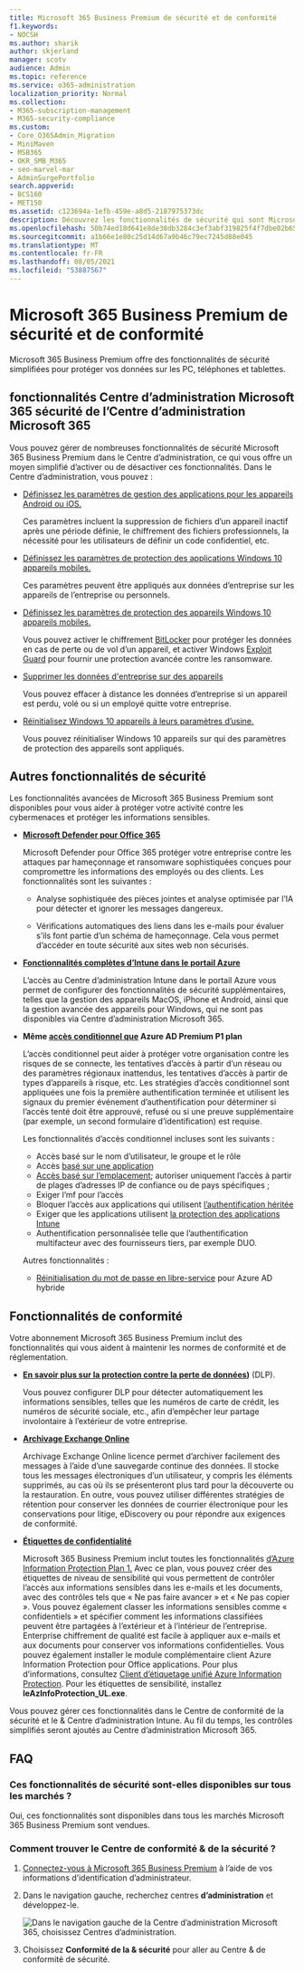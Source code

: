 ```yaml
---
title: Microsoft 365 Business Premium de sécurité et de conformité
f1.keywords:
- NOCSH
ms.author: sharik
author: skjerland
manager: scotv
audience: Admin
ms.topic: reference
ms.service: o365-administration
localization_priority: Normal
ms.collection:
- M365-subscription-management
- M365-security-compliance
ms.custom:
- Core_O365Admin_Migration
- MiniMaven
- MSB365
- OKR_SMB_M365
- seo-marvel-mar
- AdminSurgePortfolio
search.appverid:
- BCS160
- MET150
ms.assetid: c123694a-1efb-459e-a8d5-2187975373dc
description: Découvrez les fonctionnalités de sécurité qui sont Microsoft 365 Business Premium protéger vos données sur des PC, des téléphones et des tablettes.
ms.openlocfilehash: 50b74ed18d641e8de38db3284c3ef3abf319825f4f7dbe02b6575f6c0fbc6f85
ms.sourcegitcommit: a1b66e1e80c25d14d67a9b46c79ec7245d88e045
ms.translationtype: MT
ms.contentlocale: fr-FR
ms.lasthandoff: 08/05/2021
ms.locfileid: "53887567"
---
```

# <a name="microsoft-365-business-premium-security-and-compliance-features"></a>Microsoft 365 Business Premium de sécurité et de conformité

Microsoft 365 Business Premium offre des fonctionnalités de sécurité simplifiées pour protéger vos données sur les PC, téléphones et tablettes.
    
## <a name="microsoft-365-admin-center-security-features"></a>fonctionnalités Centre d’administration Microsoft 365 sécurité de l’Centre d’administration Microsoft 365

Vous pouvez gérer de nombreuses fonctionnalités de sécurité Microsoft 365 Business Premium dans le Centre d’administration, ce qui vous offre un moyen simplifié d’activer ou de désactiver ces fonctionnalités. Dans le Centre d’administration, vous pouvez :
  
- [Définissez les paramètres de gestion des applications pour les appareils Android ou iOS.](app-protection-settings-for-android-and-ios.md) 
    
    Ces paramètres incluent la suppression de fichiers d’un appareil inactif après une période définie, le chiffrement des fichiers professionnels, la nécessité pour les utilisateurs de définir un code confidentiel, etc.
    
- [Définissez les paramètres de protection des applications Windows 10 appareils mobiles.](protection-settings-for-windows-10-devices.md) 
    
    Ces paramètres peuvent être appliqués aux données d’entreprise sur les appareils de l’entreprise ou personnels.
    
- [Définissez les paramètres de protection des appareils Windows 10 appareils mobiles.](protection-settings-for-windows-10-pcs.md) 
    
    Vous pouvez activer le chiffrement [BitLocker](/windows/security/information-protection/bitlocker/bitlocker-frequently-asked-questions) pour protéger les données en cas de perte ou de vol d’un appareil, et activer Windows [Exploit Guard](/windows/security/threat-protection/microsoft-defender-atp/enable-exploit-protection) pour fournir une protection avancée contre les ransomware. 
    
- [Supprimer les données d'entreprise sur des appareils](remove-company-data.md)
    
    Vous pouvez effacer à distance les données d’entreprise si un appareil est perdu, volé ou si un employé quitte votre entreprise.
    
- [Réinitialisez Windows 10 appareils à leurs paramètres d’usine.](reset-devices-to-factory-settings.md) 
    
    Vous pouvez réinitialiser Windows 10 appareils sur qui des paramètres de protection des appareils sont appliqués.
    
## <a name="additional-security-features"></a>Autres fonctionnalités de sécurité 

Les fonctionnalités avancées de Microsoft 365 Business Premium sont disponibles pour vous aider à protéger votre activité contre les cybermenaces et protéger les informations sensibles.
  
- **[Microsoft Defender pour Office 365](../security/office-365-security/defender-for-office-365.md)**
    
    Microsoft Defender pour Office 365 protéger votre entreprise contre les attaques par hameçonnage et ransomware sophistiquées conçues pour compromettre les informations des employés ou des clients. Les fonctionnalités sont les suivantes : 
    
  - Analyse sophistiquée des pièces jointes et analyse optimisée par l’IA pour détecter et ignorer les messages dangereux.
    
  - Vérifications automatiques des liens dans les e-mails pour évaluer s’ils font partie d’un schéma de hameçonnage. Cela vous permet d’accéder en toute sécurité aux sites web non sécurisés.

- **[Fonctionnalités complètes d’Intune dans le portail Azure](/mem/intune/fundamentals/what-is-intune)**
    
    L’accès au Centre d’administration Intune dans le portail Azure vous permet de configurer des fonctionnalités de sécurité supplémentaires, telles que la gestion des appareils MacOS, iPhone et Android, ainsi que la gestion avancée des appareils pour Windows, qui ne sont pas disponibles via Centre d’administration Microsoft 365.
- **Même [accès conditionnel que](/azure/active-directory/conditional-access/overview) Azure AD Premium P1 plan**


    L’accès conditionnel peut aider à protéger votre organisation contre les risques de se connecte, les tentatives d’accès à partir d’un réseau ou des paramètres régionaux inattendus, les tentatives d’accès à partir de types d’appareils à risque, etc. Les stratégies d’accès conditionnel sont appliquées une fois la première authentification terminée et utilisent les signaux du premier événement d’authentification pour déterminer si l’accès tenté doit être approuvé, refusé ou si une preuve supplémentaire (par exemple, un second formulaire d’identification) est requise.

    Les fonctionnalités d’accès conditionnel incluses sont les suivants :

    - Accès basé sur le nom d’utilisateur, le groupe et le rôle
    - Accès [basé sur une application](/azure/active-directory/conditional-access/app-based-conditional-access) 
    - [Accès basé sur l’emplacement](/azure/active-directory/authentication/howto-registration-mfa-sspr-combined#conditional-access-policies-for-combined-registration);  autoriser uniquement l’accès à partir de plages d’adresses IP de confiance ou de pays spécifiques ; 
    - Exiger l’mf pour l’accès
    - Bloquer l’accès aux applications qui utilisent [l’authentification héritée](/azure/active-directory/conditional-access/block-legacy-authentication)
    - Exiger que les applications utilisent [la protection des applications Intune](/azure/active-directory/conditional-access/app-protection-based-conditional-access)
    - Authentification personnalisée telle que l’authentification multifacteur avec des fournisseurs tiers, par exemple DUO.
   
    Autres fonctionnalités :
    - [Réinitialisation du mot de passe en libre-service](/azure/active-directory/authentication/concept-sspr-customization) pour Azure AD hybride
    
## <a name="compliance-features"></a>Fonctionnalités de conformité

Votre abonnement Microsoft 365 Business Premium inclut des fonctionnalités qui vous aident à maintenir les normes de conformité et de réglementation.

- **[En savoir plus sur la protection contre la perte de données](../compliance/dlp-learn-about-dlp.md))** (DLP). 
    
    Vous pouvez configurer DLP pour détecter automatiquement les informations sensibles, telles que les numéros de carte de crédit, les numéros de sécurité sociale, etc., afin d’empêcher leur partage involontaire à l’extérieur de votre entreprise.
    
- **[Archivage Exchange Online](https://products.office.com/exchange/microsoft-exchange-online-archiving-email)**
    
    Archivage Exchange Online licence permet d’archiver facilement des messages à l’aide d’une sauvegarde continue des données. Il stocke tous les messages électroniques d’un utilisateur, y compris les éléments supprimés, au cas où ils se présenteront plus tard pour la découverte ou la restauration. En outre, vous pouvez utiliser différentes stratégies de rétention pour conserver les données de courrier électronique pour les conservations pour litige, eDiscovery ou pour répondre aux exigences de conformité.
    
- **[Étiquettes de confidentialité](../compliance/sensitivity-labels.md)**

   Microsoft 365 Business Premium inclut toutes les fonctionnalités [d’Azure Information Protection Plan 1.](https://go.microsoft.com/fwlink/p/?linkid=871407) Avec ce plan,  vous pouvez créer des étiquettes de niveau de sensibilité qui vous permettent de contrôler l’accès aux informations sensibles dans les e-mails et les documents, avec des contrôles tels que « Ne pas faire avancer » et « Ne pas copier ». Vous pouvez également classer les informations sensibles comme « confidentiels » et spécifier comment les informations classifiées peuvent être partagées à l’extérieur et à l’intérieur de l’entreprise. Enterprise chiffrement de qualité est facile à appliquer aux e-mails et aux documents pour conserver vos informations confidentielles. Vous pouvez également installer le module complémentaire client Azure Information Protection pour Office applications. Pour plus d’informations, consultez [Client d’étiquetage unifié Azure Information Protection](/azure/information-protection/rms-client/unifiedlabelingclient-version-release-history). Pour les étiquettes de sensibilité, installez **leAzInfoProtection_UL.exe**.

Vous pouvez gérer ces fonctionnalités dans le Centre de conformité de la sécurité et le &amp; Centre d’administration Intune. Au fil du temps, les contrôles simplifiés seront ajoutés au Centre d’administration Microsoft 365.
  
    
## <a name="faq"></a>FAQ

 ### <a name="are-these-security-features-available-in-all-markets"></a>Ces fonctionnalités de sécurité sont-elles disponibles sur tous les marchés ?
  
Oui, ces fonctionnalités sont disponibles dans tous les marchés Microsoft 365 Business Premium sont vendues.
  
### <a name="how-do-i-find-the-security-amp-compliance-center"></a>Comment trouver le Centre de conformité &amp; de la sécurité ?
  
1. [Connectez-vous à Microsoft 365 Business Premium](https://portal.microsoft.com/) à l’aide de vos informations d’identification d’administrateur. 
    
2. Dans le navigation gauche, recherchez centres **d’administration** et développez-le. 
    
    ![Dans le navigation gauche de la Centre d’administration Microsoft 365, choisissez Centres d’administration.](../media/fa4484f8-c637-45fd-a7bd-bdb3abfd6c03.png)
  
3. Choisissez **Conformité de la &amp; sécurité** pour aller au Centre &amp; de conformité de sécurité.

